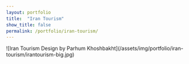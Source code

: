 ```yaml
---
layout: portfolio
title:  "Iran Tourism"
show_title: false
permalink: /portfolio/iran-tourism/
---
```

<p class='text-center' markdown='1'>
![Iran Tourism Design by Parhum Khoshbakht](/assets/img/portfolio/iran-tourism/irantourism-big.jpg)
</p>